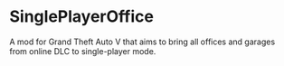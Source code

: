 # SinglePlayerOffice

A mod for Grand Theft Auto V that aims to bring all offices and garages from online DLC to single-player mode.
